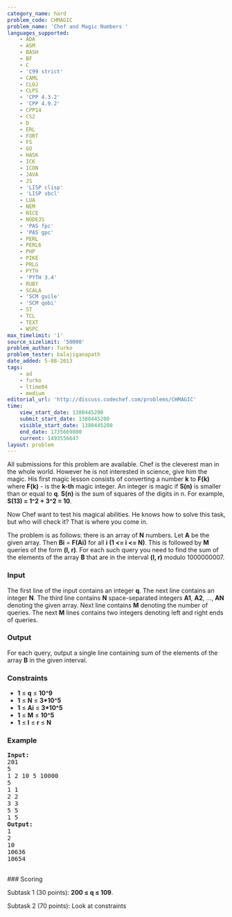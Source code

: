 ```yaml
---
category_name: hard
problem_code: CHMAGIC
problem_name: 'Chef and Magic Numbers '
languages_supported:
    - ADA
    - ASM
    - BASH
    - BF
    - C
    - 'C99 strict'
    - CAML
    - CLOJ
    - CLPS
    - 'CPP 4.3.2'
    - 'CPP 4.9.2'
    - CPP14
    - CS2
    - D
    - ERL
    - FORT
    - FS
    - GO
    - HASK
    - ICK
    - ICON
    - JAVA
    - JS
    - 'LISP clisp'
    - 'LISP sbcl'
    - LUA
    - NEM
    - NICE
    - NODEJS
    - 'PAS fpc'
    - 'PAS gpc'
    - PERL
    - PERL6
    - PHP
    - PIKE
    - PRLG
    - PYTH
    - 'PYTH 3.4'
    - RUBY
    - SCALA
    - 'SCM guile'
    - 'SCM qobi'
    - ST
    - TCL
    - TEXT
    - WSPC
max_timelimit: '1'
source_sizelimit: '50000'
problem_author: furko
problem_tester: balajiganapath
date_added: 5-08-2013
tags:
    - ad
    - furko
    - ltime04
    - medium
editorial_url: 'http://discuss.codechef.com/problems/CHMAGIC'
time:
    view_start_date: 1380445200
    submit_start_date: 1380445200
    visible_start_date: 1380445200
    end_date: 1735669800
    current: 1493556647
layout: problem
---
```

All submissions for this problem are available. Chef is the cleverest man in the whole world. However he is not interested in science, give him the magic. His first magic lesson consists of converting a number **k** to **F(k)** where **F(k)** - is the **k-th** magic integer. An integer is magic if **S(n)** is smaller than or equal to **q**. **S(n)** is the sum of squares of the digits in n. For example, **S(13) = 1^2 + 3^2 = 10**.

 Now Chef want to test his magical abilities. He knows how to solve this task, but who will check it? That is where you come in.

 The problem is as follows: there is an array of **N** numbers. Let **A** be the given array. Then **Bi** = **F(Ai)** for all **i** **(1 <= i <= N)**. This is followed by **M** queries of the form **(l, r)**. For each such query you need to find the sum of the elements of the array **B** that are in the interval **(l, r)** modulo 1000000007.

### Input

The first line of the input contains an integer **q**. The next line contains an integer **N**. The third line contains **N** space-separated integers **A1**, **A2**, ..., **AN** denoting the given array. Next line contains **M** denoting the number of queries. The next **M** lines contains two integers denoting left and right ends of queries.

### Output

 For each query, output a single line containing sum of the elements of the array **B** in the given interval.

### Constraints

- **1** ≤ **q** ≤ **10^9**
- **1** ≤ **N** ≤ **3\*10^5**
- **1** ≤ **Ai** ≤ **3\*10^5**
- **1** ≤ **M** ≤ **10^5**
- **1** ≤ **l** ≤ **r** ≤ **N**

### Example

<pre><b>Input:</b>
201
5
1 2 10 5 10000
5
1 1
2 2
3 3
5 5
1 5  
<b>Output:</b>
1
2
10
10636
10654 

</pre>### Scoring
Subtask 1 (30 points): **200 ≤ q ≤ 109**. 

Subtask 2 (70 points): Look at constraints
